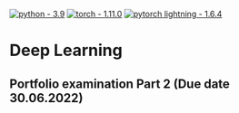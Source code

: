 [![python - 3.9](https://img.shields.io/badge/Python-3.9-blue)](https://www.python.org/downloads/)
[![torch - 1.11.0](https://img.shields.io/badge/Torch-1.11.0-green)](https://pytorch.org/docs/stable/torch.html)
[![pytorch lightning - 1.6.4](https://img.shields.io/badge/PyTorch%20Lightning-%5E1.6.4-green)](https://www.pytorchlightning.ai/)

# Deep Learning

## Portfolio examination Part 2 (Due date 30.06.2022)
